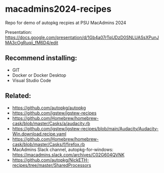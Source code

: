# macadmins2024-recipes

Repo for demo of autopkg recpies at PSU MacAdmins 2024

Presentation: https://docs.google.com/presentation/d/1Gb4a07rTqUDzD0SNLUASsXPunJMA3cOgRuqii_fM6D4/edit

## Recommend installing:

- GIT
- Docker or Docker Desktop
- Visual Studio Code

## Related:

- https://github.com/autopkg/autopkg
- https://github.com/jgstew/jgstew-recipes
- https://github.com/Homebrew/homebrew-cask/blob/master/Casks/a/audacity.rb
- https://github.com/jgstew/jgstew-recipes/blob/main/Audacity/Audacity-Win.download.recipe.yaml
- https://github.com/Homebrew/homebrew-cask/blob/master/Casks/f/firefox.rb
- MacAdmins Slack channel, autopkg-for-windows: https://macadmins.slack.com/archives/C02G604QVNK
- https://github.com/autopkg/NickETH-recipes/tree/master/SharedProcessors 
